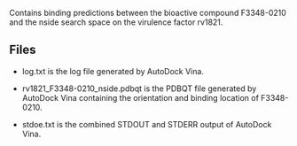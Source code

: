 Contains binding predictions between the bioactive compound F3348-0210 and the nside search space on the virulence factor rv1821.

## Files

- log.txt is the log file generated by AutoDock Vina.

- rv1821_F3348-0210_nside.pdbqt is the PDBQT file generated by AutoDock Vina containing the orientation and binding location of F3348-0210.

- stdoe.txt is the combined STDOUT and STDERR output of AutoDock Vina.

